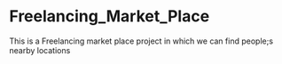 # Freelancing_Market_Place
This is a Freelancing market place project in which we can find people;s nearby locations
